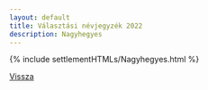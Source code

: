 ```yaml
---
layout: default
title: Választási névjegyzék 2022
description: Nagyhegyes
---
```


{% include settlementHTMLs/Nagyhegyes.html %}

[Vissza](./)